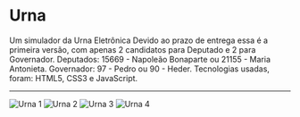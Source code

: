 # Urna
Um simulador da Urna Eletrônica
Devido ao prazo de entrega essa é a primeira versão, com apenas 2 candidatos para Deputado e 2 para Governador.
Deputados: 15669 - Napoleão Bonaparte ou 21155 - Maria Antonieta.
Governador: 97 - Pedro ou 90 - Heder.
Tecnologias usadas, foram: HTML5, CSS3 e JavaScript.

-----------------------------------------------------------------------------------------------------------------

![Urna 1](https://user-images.githubusercontent.com/118136902/204066698-70da0bd4-919b-4b9a-b0f8-05f95803bd03.png)
![Urna 2](https://user-images.githubusercontent.com/118136902/204066707-52d88022-83b0-4ac7-9f23-04e086ec1eff.png)
![Urna 3](https://user-images.githubusercontent.com/118136902/204066711-5bec32be-6ce3-43a7-b746-acb356761945.png)
![Urna 4](https://user-images.githubusercontent.com/118136902/204066712-0b4ee9fb-92ca-4199-b5ce-9db972f311e5.png)
